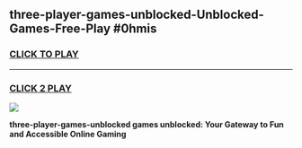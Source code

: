 
## three-player-games-unblocked-Unblocked-Games-Free-Play #0hmis
<h3>
<a href="https://us.freeplayer.one?title=three-player-games-unblocked&ref=9M">CLICK TO PLAY</a></h3>
<hr>

<h3>
<a href="https://us.freeplayer.one?title=three-player-games-unblocked&ref=9M">CLICK 2 PLAY</a>
  
</h3>

<a href="https://us.freeplayer.one?title=three-player-games-unblocked&ref=9M"><img src="https://clearcache.store/games.png"></a>


**three-player-games-unblocked games unblocked: Your Gateway to Fun and Accessible Online Gaming**
